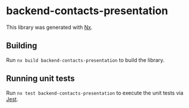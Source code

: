 # backend-contacts-presentation

This library was generated with [Nx](https://nx.dev).

## Building

Run `nx build backend-contacts-presentation` to build the library.

## Running unit tests

Run `nx test backend-contacts-presentation` to execute the unit tests via [Jest](https://jestjs.io).
